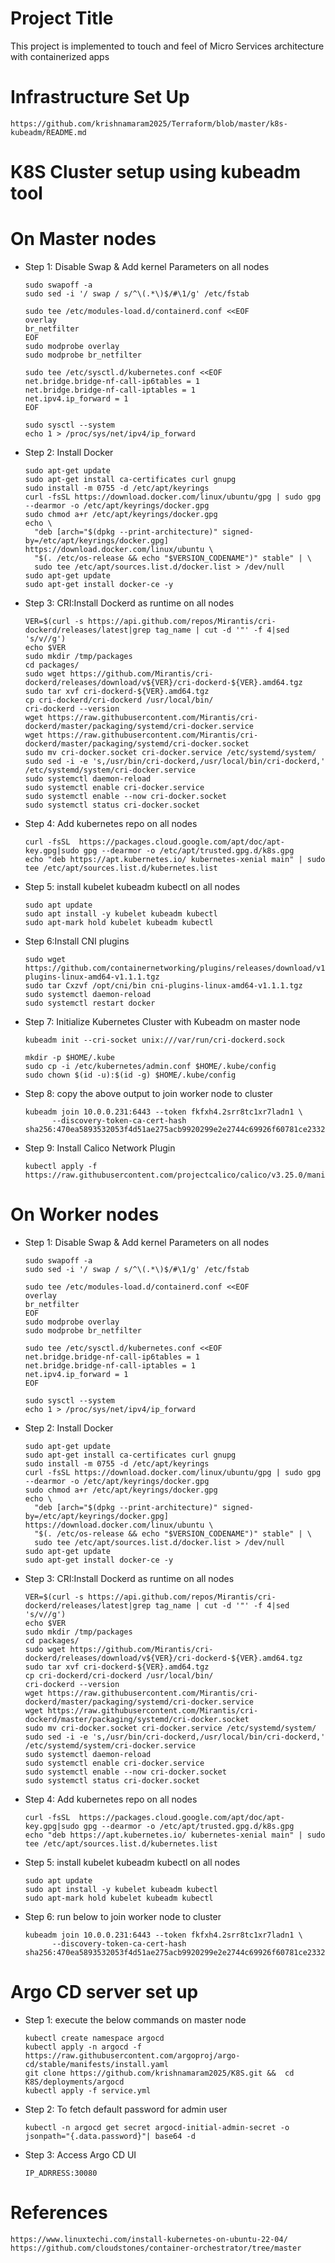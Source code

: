 # Project Title
This project is implemented to touch and feel of Micro Services architecture with containerized apps

# Infrastructure Set Up
  ```
  https://github.com/krishnamaram2025/Terraform/blob/master/k8s-kubeadm/README.md
  ```

# K8S Cluster setup using kubeadm tool
# On Master nodes
* Step 1: Disable Swap & Add kernel Parameters on all nodes
  ```
  sudo swapoff -a
  sudo sed -i '/ swap / s/^\(.*\)$/#\1/g' /etc/fstab
  ```
  ```
  sudo tee /etc/modules-load.d/containerd.conf <<EOF
  overlay
  br_netfilter
  EOF
  sudo modprobe overlay
  sudo modprobe br_netfilter
  ```
  ```
  sudo tee /etc/sysctl.d/kubernetes.conf <<EOF
  net.bridge.bridge-nf-call-ip6tables = 1
  net.bridge.bridge-nf-call-iptables = 1
  net.ipv4.ip_forward = 1
  EOF
  ```
  ```
  sudo sysctl --system
  echo 1 > /proc/sys/net/ipv4/ip_forward
  ```
* Step 2: Install Docker
  ```
  sudo apt-get update
  sudo apt-get install ca-certificates curl gnupg
  sudo install -m 0755 -d /etc/apt/keyrings
  curl -fsSL https://download.docker.com/linux/ubuntu/gpg | sudo gpg --dearmor -o /etc/apt/keyrings/docker.gpg
  sudo chmod a+r /etc/apt/keyrings/docker.gpg
  echo \
    "deb [arch="$(dpkg --print-architecture)" signed-by=/etc/apt/keyrings/docker.gpg] https://download.docker.com/linux/ubuntu \
    "$(. /etc/os-release && echo "$VERSION_CODENAME")" stable" | \
    sudo tee /etc/apt/sources.list.d/docker.list > /dev/null
  sudo apt-get update
  sudo apt-get install docker-ce -y
  ```
* Step 3: CRI:Install Dockerd as runtime on all nodes
  ```
  VER=$(curl -s https://api.github.com/repos/Mirantis/cri-dockerd/releases/latest|grep tag_name | cut -d '"' -f 4|sed 's/v//g')
  echo $VER
  sudo mkdir /tmp/packages
  cd packages/
  sudo wget https://github.com/Mirantis/cri-dockerd/releases/download/v${VER}/cri-dockerd-${VER}.amd64.tgz
  sudo tar xvf cri-dockerd-${VER}.amd64.tgz
  cp cri-dockerd/cri-dockerd /usr/local/bin/
  cri-dockerd --version
  wget https://raw.githubusercontent.com/Mirantis/cri-dockerd/master/packaging/systemd/cri-docker.service
  wget https://raw.githubusercontent.com/Mirantis/cri-dockerd/master/packaging/systemd/cri-docker.socket
  sudo mv cri-docker.socket cri-docker.service /etc/systemd/system/
  sudo sed -i -e 's,/usr/bin/cri-dockerd,/usr/local/bin/cri-dockerd,' /etc/systemd/system/cri-docker.service
  sudo systemctl daemon-reload
  sudo systemctl enable cri-docker.service
  sudo systemctl enable --now cri-docker.socket
  sudo systemctl status cri-docker.socket
  ```
* Step 4: Add kubernetes repo on all nodes
  ```
  curl -fsSL  https://packages.cloud.google.com/apt/doc/apt-key.gpg|sudo gpg --dearmor -o /etc/apt/trusted.gpg.d/k8s.gpg
  echo "deb https://apt.kubernetes.io/ kubernetes-xenial main" | sudo tee /etc/apt/sources.list.d/kubernetes.list
  ```
* Step 5: install kubelet kubeadm kubectl on all nodes
  ```
  sudo apt update
  sudo apt install -y kubelet kubeadm kubectl
  sudo apt-mark hold kubelet kubeadm kubectl
  ```
* Step 6:Install CNI plugins
  ```
  sudo wget https://github.com/containernetworking/plugins/releases/download/v1.1.1/cni-plugins-linux-amd64-v1.1.1.tgz
  sudo tar Cxzvf /opt/cni/bin cni-plugins-linux-amd64-v1.1.1.tgz
  sudo systemctl daemon-reload
  sudo systemctl restart docker
  ```
* Step 7: Initialize Kubernetes Cluster with Kubeadm on master node
  ```
  kubeadm init --cri-socket unix:///var/run/cri-dockerd.sock
  ```
  ```
  mkdir -p $HOME/.kube
  sudo cp -i /etc/kubernetes/admin.conf $HOME/.kube/config
  sudo chown $(id -u):$(id -g) $HOME/.kube/config
  ```
* Step 8: copy the above output to join worker node to cluster
  ```
  kubeadm join 10.0.0.231:6443 --token fkfxh4.2srr8tc1xr7ladn1 \
        --discovery-token-ca-cert-hash sha256:470ea5893532053f4d51ae275acb9920299e2e2744c69926f60781ce23326698
  ```
* Step 9: Install Calico Network Plugin
  ```
  kubectl apply -f https://raw.githubusercontent.com/projectcalico/calico/v3.25.0/manifests/calico.yaml
  ```
# On Worker nodes
* Step 1: Disable Swap & Add kernel Parameters on all nodes
  ```
  sudo swapoff -a
  sudo sed -i '/ swap / s/^\(.*\)$/#\1/g' /etc/fstab
  ```
  ```
  sudo tee /etc/modules-load.d/containerd.conf <<EOF
  overlay
  br_netfilter
  EOF
  sudo modprobe overlay
  sudo modprobe br_netfilter
  ```
  ```
  sudo tee /etc/sysctl.d/kubernetes.conf <<EOF
  net.bridge.bridge-nf-call-ip6tables = 1
  net.bridge.bridge-nf-call-iptables = 1
  net.ipv4.ip_forward = 1
  EOF
  ```
  ```
  sudo sysctl --system
  echo 1 > /proc/sys/net/ipv4/ip_forward
  ```
* Step 2: Install Docker
  ```
  sudo apt-get update
  sudo apt-get install ca-certificates curl gnupg
  sudo install -m 0755 -d /etc/apt/keyrings
  curl -fsSL https://download.docker.com/linux/ubuntu/gpg | sudo gpg --dearmor -o /etc/apt/keyrings/docker.gpg
  sudo chmod a+r /etc/apt/keyrings/docker.gpg
  echo \
    "deb [arch="$(dpkg --print-architecture)" signed-by=/etc/apt/keyrings/docker.gpg] https://download.docker.com/linux/ubuntu \
    "$(. /etc/os-release && echo "$VERSION_CODENAME")" stable" | \
    sudo tee /etc/apt/sources.list.d/docker.list > /dev/null
  sudo apt-get update
  sudo apt-get install docker-ce -y
  ```
* Step 3: CRI:Install Dockerd as runtime on all nodes
  ```
  VER=$(curl -s https://api.github.com/repos/Mirantis/cri-dockerd/releases/latest|grep tag_name | cut -d '"' -f 4|sed 's/v//g')
  echo $VER
  sudo mkdir /tmp/packages
  cd packages/
  sudo wget https://github.com/Mirantis/cri-dockerd/releases/download/v${VER}/cri-dockerd-${VER}.amd64.tgz
  sudo tar xvf cri-dockerd-${VER}.amd64.tgz
  cp cri-dockerd/cri-dockerd /usr/local/bin/
  cri-dockerd --version
  wget https://raw.githubusercontent.com/Mirantis/cri-dockerd/master/packaging/systemd/cri-docker.service
  wget https://raw.githubusercontent.com/Mirantis/cri-dockerd/master/packaging/systemd/cri-docker.socket
  sudo mv cri-docker.socket cri-docker.service /etc/systemd/system/
  sudo sed -i -e 's,/usr/bin/cri-dockerd,/usr/local/bin/cri-dockerd,' /etc/systemd/system/cri-docker.service
  sudo systemctl daemon-reload
  sudo systemctl enable cri-docker.service
  sudo systemctl enable --now cri-docker.socket
  sudo systemctl status cri-docker.socket
  ```
* Step 4: Add kubernetes repo on all nodes
  ```
  curl -fsSL  https://packages.cloud.google.com/apt/doc/apt-key.gpg|sudo gpg --dearmor -o /etc/apt/trusted.gpg.d/k8s.gpg
  echo "deb https://apt.kubernetes.io/ kubernetes-xenial main" | sudo tee /etc/apt/sources.list.d/kubernetes.list
  ```
* Step 5: install kubelet kubeadm kubectl on all nodes
  ```
  sudo apt update
  sudo apt install -y kubelet kubeadm kubectl
  sudo apt-mark hold kubelet kubeadm kubectl
  ```
* Step 6: run below to join worker node to cluster
  ```
  kubeadm join 10.0.0.231:6443 --token fkfxh4.2srr8tc1xr7ladn1 \
        --discovery-token-ca-cert-hash sha256:470ea5893532053f4d51ae275acb9920299e2e2744c69926f60781ce23326698
  ```
# Argo CD server set up
* Step 1: execute the below commands on master node
  ```
  kubectl create namespace argocd
  kubectl apply -n argocd -f https://raw.githubusercontent.com/argoproj/argo-cd/stable/manifests/install.yaml
  git clone https://github.com/krishnamaram2025/K8S.git &&  cd K8S/deployments/argocd
  kubectl apply -f service.yml
  ```
* Step 2: To fetch default password for admin user
  ```
  kubectl -n argocd get secret argocd-initial-admin-secret -o jsonpath="{.data.password}"| base64 -d
  ```
* Step 3: Access Argo CD UI
  ```
  IP_ADRRESS:30080
  ```

# References
  ```
  https://www.linuxtechi.com/install-kubernetes-on-ubuntu-22-04/
  https://github.com/cloudstones/container-orchestrator/tree/master
  ```

